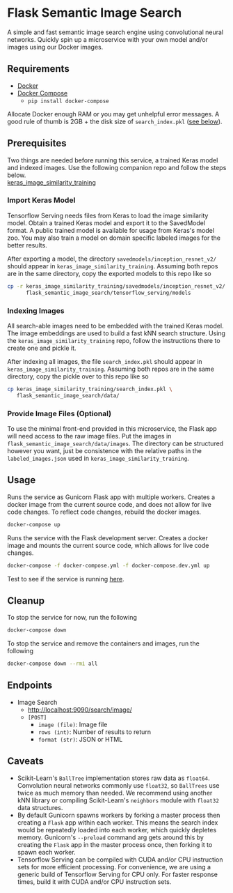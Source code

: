 # Flask Semantic Image Search
A simple and fast semantic image search engine using convolutional neural networks.
Quickly spin up a microservice with your own model and/or images using our Docker images.

## Requirements
- [Docker](https://docs.docker.com/install/)
- [Docker Compose](https://docs.docker.com/compose/install/)
  - `pip install docker-compose`

Allocate Docker enough RAM or you may get unhelpful error messages.
A good rule of thumb is 2GB + the disk size of `search_index.pkl` ([see below](#indexing-images)).

## Prerequisites
Two things are needed before running this service, a trained Keras model and indexed images.
Use the following companion repo and follow the steps below.<br />
[keras_image_similarity_training](https://github.com/wayfair/keras_image_similarity_training)

### Import Keras Model
Tensorflow Serving needs files from Keras to load the image similarity model.
Obtain a trained Keras model and export it to the SavedModel format.
A public trained model is available for usage from Keras's model zoo. You may also
train a model on domain specific labeled images for the better results.

After exporting a model, the directory `savedmodels/inception_resnet_v2/` should appear in `keras_image_similarity_training`.
Assuming both repos are in the same directory, copy the exported models to this repo like so
```bash
cp -r keras_image_similarity_training/savedmodels/inception_resnet_v2/ \
      flask_semantic_image_search/tensorflow_serving/models
```

### Indexing Images
All search-able images need to be embedded with the trained Keras model. The image
embeddings are used to build a fast kNN search structure. Using the `keras_image_similarity_training` repo,
follow the instructions there to create one and pickle it.

After indexing all images, the file `search_index.pkl` should appear in `keras_image_similarity_training`.
Assuming both repos are in the same directory, copy the pickle over to this repo like so
```bash
cp keras_image_similarity_training/search_index.pkl \
   flask_semantic_image_search/data/
```

### Provide Image Files (Optional)
To use the minimal front-end provided in this microservice, the Flask app will need access to the
raw image files. Put the images in `flask_semantic_image_search/data/images`. The directory can be structured
however you want, just be consistence with the relative paths in the `labeled_images.json` used in
`keras_image_similarity_training`.

## Usage
Runs the service as Gunicorn Flask app with multiple workers. Creates a docker image from the current
source code, and does not allow for live code changes. To reflect code changes, rebuild the docker images.
```bash
docker-compose up
```
Runs the service with the Flask development server. Creates a docker image and mounts the
current source code, which allows for live code changes.
```bash
docker-compose -f docker-compose.yml -f docker-compose.dev.yml up
```
Test to see if the service is running [here](http://localhost:9090/search/).

## Cleanup
To stop the service for now, run the following
```bash
docker-compose down
```
To stop the service and remove the containers and images, run the following
```bash
docker-compose down --rmi all
```

## Endpoints
- Image Search
  - [http://localhost:9090/search/image/](http://localhost:9090/search/image/)
  - `[POST]`
    - `image (file)`: Image file
    - `rows (int)`: Number of results to return
    - `format (str)`: JSON or HTML

## Caveats
- Scikit-Learn's `BallTree` implementation stores raw data as `float64`. Convolution neural networks commonly use `float32`,
so `BallTrees` use twice as much memory than needed. We recommend using another kNN library or compiling Scikit-Learn's `neighbors`
module with `float32` data structures.
- By default Gunicorn spawns workers by forking a master process then creating a `Flask` app within each worker.
This means the search index would be repeatedly loaded into each worker, which quickly depletes memory.
Gunicorn's `--preload` command arg gets around this by creating the `Flask` app in the master process once,
then forking it to spawn each worker.
- Tensorflow Serving can be compiled with CUDA and/or CPU instruction sets for more efficient processing. For convenience,
we are using a generic build of Tensorflow Serving for CPU only. For faster response times, build it with CUDA and/or CPU instruction sets.
